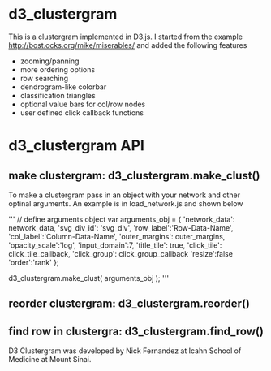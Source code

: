 # d3_clustergram 

This is a clustergram implemented in D3.js. I started from the example http://bost.ocks.org/mike/miserables/ and added the following features 
	
- zooming/panning
- more ordering options 
- row searching
- dendrogram-like colorbar
- classification triangles
- optional value bars for col/row nodes 
- user defined click callback functions

# d3_clustergram API

## make clustergram: d3_clustergram.make_clust()

To make a clustergram pass in an object with your network and other optinal arguments. An example is in load_network.js and shown below 

'''
// define arguments object 
var arguments_obj = {
	'network_data': network_data,
	'svg_div_id': 'svg_div',
	'row_label':'Row-Data-Name',
	'col_label':'Column-Data-Name',
  'outer_margins': outer_margins,
  'opacity_scale':'log',
  'input_domain':7,
  'title_tile': true,
  'click_tile': click_tile_callback,
  'click_group': click_group_callback
  'resize':false
  'order':'rank'
};

d3_clustergram.make_clust( arguments_obj );
'''

## reorder clustergram: d3_clustergram.reorder()

## find row in clustergra: d3_clustergram.find_row()


D3 Clustergram was developed by Nick Fernandez at Icahn School of Medicine at Mount Sinai. 